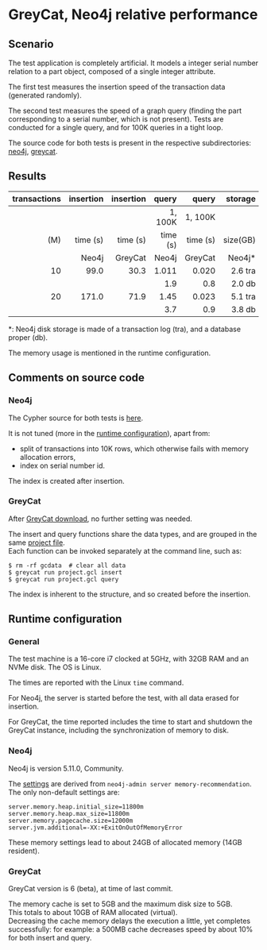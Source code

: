 
# GreyCat, Neo4j relative performance

## Scenario

The test application is completely artificial.
It models a integer serial number relation to a part object, composed of a single integer attribute.

The first test measures the insertion speed of the transaction data (generated randomly).  

The second test measures the speed of a graph query (finding the part corresponding to a serial number, which is not present).
Tests are conducted for a single query, and for 100K queries in a tight loop.

The source code for both tests is present in the respective subdirectories: [neo4j](neo4j/), [greycat](greycat/).

## Results

| transactions | insertion | insertion | query    | query    | storage  | storage  |
| ---: | ---: | ---: | ---: | ---: | ---: | ---: |
| | | | 1, 100K | 1, 100K |   |   |
| (M) | time (s)  | time (s)  | time (s) | time (s) | size(GB) | size(GB) |
|              | Neo4j     | GreyCat   | Neo4j    | GreyCat  | Neo4j*   | GreyCat  |
|      10      |   99.0   |     30.3   |   1.011  |    0.020 | 2.6 tra  |  0.26    |
|              |           |           |   1.9    |    0.8   | 2.0 db   |          |
|      20      |   171.0   |     71.9  |   1.45   |    0.023 | 5.1 tra  |  0.52    |
|              |           |           |   3.7    |    0.9   | 3.8 db   |          |

*: Neo4j disk storage is made of a transaction log (tra), and a database proper (db).  

The memory usage is mentioned in the runtime configuration.

## Comments on source code

### Neo4j

The Cypher source for both tests is [here](neo4j/).  

It is not tuned (more in the [runtime configuration](https://github.com/datathings/greycat-perf/blob/main/simple-index/README.md#runtime-configuration)), apart from:

- split of transactions into 10K rows, which otherwise fails with memory allocation errors,
- index on serial number id.

The index is created after insertion.

### GreyCat

After [GreyCat download](https://get.greycat.io/), no further setting was needed.

The insert and query functions share the data types, and are grouped in the same [project file](greycat/project.gcl).  
Each function can be invoked separately at the command line, such as:

```
$ rm -rf gcdata  # clear all data
$ greycat run project.gcl insert
$ greycat run project.gcl query
```
The index is inherent to the structure, and so created before the insertion.

## Runtime configuration

### General

The test machine is a 16-core i7 clocked at 5GHz, with 32GB RAM and an NVMe disk.
The OS is Linux.   

The times are reported with the Linux `time` command.  

For Neo4j, the server is started before the test, with all data erased for insertion.

For GreyCat, the time reported includes the time to start and shutdown the GreyCat instance, including the synchronization of memory to disk.

### Neo4j

Neo4j is version 5.11.0, Community.

The [settings](neo4j/neo4j.conf) are derived from `neo4j-admin server memory-recommendation`.   
The only non-default settings are:
```
server.memory.heap.initial_size=11800m
server.memory.heap.max_size=11800m
server.memory.pagecache.size=12000m
server.jvm.additional=-XX:+ExitOnOutOfMemoryError
```
These memory settings lead to about 24GB of allocated memory (14GB resident).

### GreyCat

GreyCat version is 6 (beta), at time of last commit.

The memory cache is set to 5GB and the maximum disk size to 5GB.  
This totals to about 10GB of RAM allocated (virtual).  
Decreasing the cache memory delays the execution a little, yet completes successfully: 
for example: a 500MB cache decreases speed by about 10% for both insert and query.


